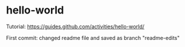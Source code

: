 # hello-world
Tutorial: https://guides.github.com/activities/hello-world/

First commit: changed readme file and saved as branch "readme-edits"
